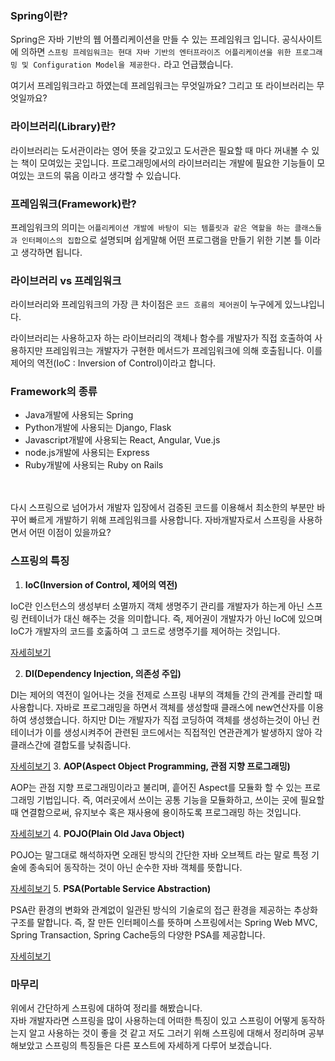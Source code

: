 ### Spring이란?

Spring은 자바 기반의 웹 어플리케이션을 만들 수 있는 프레임워크 입니다.
공식사이트에 의하면 `스프링 프레임워크는 현대 자바 기반의 엔터프라이즈 어플리케이션을 위한 프로그래밍 및 Configuration Model을 제공한다.` 라고 언급했습니다.

여기서 프레임워크라고 하였는데 프레임워크는 무엇일까요? 그리고 또 라이브러리는 무엇일까요?

### 라이브러리(Library)란?

라이브러리는 도서관이라는 영어 뜻을 갖고있고 도서관은 필요할 때 마다 꺼내볼 수 있는 책이 모여있는 곳입니다.
프로그래밍에서의 라이브러리는 개발에 필요한 기능들이 모여있는 코드의 묶음 이라고 생각할 수 있습니다.

### 프레임워크(Framework)란? 

프레임워크의 의미는 `어플리케이션 개발에 바탕이 되는 템플릿과 같은 역할을 하는 클래스들과 인터페이스의 집합`으로 설명되며
쉽게말해 어떤 프로그램을 만들기 위한 기본 틀 이라고 생각하면 됩니다.

### 라이브러리 vs 프레임워크

라이브러리와 프레임워크의 가장 큰 차이점은 `코드 흐름의 제어권`이 누구에게 있느냐입니다.

라이브러리는 사용하고자 하는 라이브러리의 객체나 함수를 개발자가 직접 호출하여 사용하지만
프레임워크는 개발자가 구현한 메서드가 프레임워크에 의해 호출됩니다. 이를 제어의 역전(IoC : Inversion of Control)이라고 합니다.

### Framework의 종류 
+ Java개발에 사용되는 Spring
+ Python개발에 사용되는 Django, Flask
+ Javascript개발에 사용되는 React, Angular, Vue.js
+ node.js개발에 사용되는 Express
+ Ruby개발에 사용되는 Ruby on Rails 


<br/><br/>
다시 스프링으로 넘어가서 개발자 입장에서 검증된 코드를 이용해서 최소한의 부분만 바꾸어 빠르게 개발하기 위해 프레임워크를 사용합니다.
자바개발자로서 스프링을 사용하면서 어떤 이점이 있을까요?

### 스프링의 특징

1. **IoC(Inversion of Control, 제어의 역전)**

IoC란 인스턴스의 생성부터 소멸까지 객체 생명주기 관리를 개발자가 하는게 아닌 스프링 컨테이너가 대신 해주는 것을 의미합니다.
즉, 제어권이 개발자가 아닌 IoC에 있으며 IoC가 개발자의 코드를 호춣하여 그 코드로 생명주기를 제어하는 것입니다.

[자세히보기]()

2. **DI(Dependency Injection, 의존성 주입)**

DI는 제어의 역전이 일어나는 것을 전제로 스프링 내부의 객체들 간의 관계를 관리할 때 사용합니다.
자바로 프로그래밍을 하면서 객체를 생성할때 클래스에 new연산자를 이용하여 생성했습니다. 하지만 DI는 개발자가 직접 코딩하여 객체를 생성하는것이 아닌 컨테이너가 이를 생성시켜주어 관련된 코드에서는 직접적인 연관관계가 발생하지 않아 각 클래스간에 결합도를 낮춰줍니다.

[자세히보기]()
3. **AOP(Aspect Object Programming, 관점 지향 프로그래밍)**

AOP는 관점 지향 프로그래밍이라고 불리며, 흩어진 Aspect를 모듈화 할 수 있는 프로그래밍 기법입니다.
즉, 여러곳에서 쓰이는 공통 기능을 모듈화하고, 쓰이는 곳에 필요할 때 연결함으로써, 유지보수 혹은 재사용에 용이하도록 프로그래밍 하는 것입니다.

[자세히보기]()
4. **POJO(Plain Old Java Object)**

POJO는 말그대로 해석하자면 오래된 방식의 간단한 자바 오브젝트 라는 말로 특정 기술에 종속되어 동작하는 것이 아닌 순수한 자바 객체를 뜻합니다.

[자세히보기]()
5. **PSA(Portable Service Abstraction)**

PSA란 환경의 변화와 관계없이 일관된 방식의 기술로의 접근 환경을 제공하는 추상화 구조를 말합니다.
즉, 잘 만든 인터페이스를 뜻하며 스프링에서는 Spring Web MVC, Spring Transaction, Spring Cache등의 다양한 PSA를 제공합니다.

[자세히보기]()

### 마무리

위에서 간단하게 스프링에 대하여 정리를 해봤습니다.  
자바 개발자라면 스프링을 많이 사용하는데 어떠한 특징이 있고 스프링이 어떻게 동작하는지 알고 사용하는 것이 좋을 것 같고 
저도 그러기 위해 스프링에 대해서 정리하며 공부해보았고 스프링의 특징들은 다른 포스트에 자세하게 다루어 보겠습니다.




